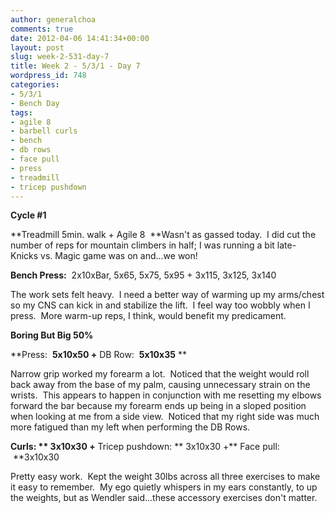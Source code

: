 ```yaml
---
author: generalchoa
comments: true
date: 2012-04-06 14:41:34+00:00
layout: post
slug: week-2-531-day-7
title: Week 2 - 5/3/1 - Day 7
wordpress_id: 748
categories:
- 5/3/1
- Bench Day
tags:
- agile 8
- barbell curls
- bench
- db rows
- face pull
- press
- treadmill
- tricep pushdown
---
```


**Cycle #1**

**Treadmill 5min. walk + Agile 8  **Wasn't as gassed today.  I did cut the number of reps for mountain climbers in half; I was running a bit late- Knicks vs. Magic game was on and...we won!

**Bench Press:**  2x10xBar, 5x65, 5x75, 5x95 + 3x115, 3x125, 3x140

The work sets felt heavy.  I need a better way of warming up my arms/chest so my CNS can kick in and stabilize the lift.  I feel way too wobbly when I press.  More warm-up reps, I think, would benefit my predicament.

**Boring But Big 50%**

**Press:  **5x10x50 +** DB Row:  **5x10x35** **

Narrow grip worked my forearm a lot.  Noticed that the weight would roll back away from the base of my palm, causing unnecessary strain on the wrists.  This appears to happen in conjunction with me resetting my elbows forward the bar because my forearm ends up being in a sloped position when looking at me from a side view.  Noticed that my right side was much more fatigued than my left when performing the DB Rows.

**Curls: ** 3x10x30 +** Tricep pushdown: ** 3x10x30 +** Face pull:  **3x10x30

Pretty easy work.  Kept the weight 30lbs across all three exercises to make it easy to remember.  My ego quietly whispers in my ears constantly, to up the weights, but as Wendler said...these accessory exercises don't matter.
